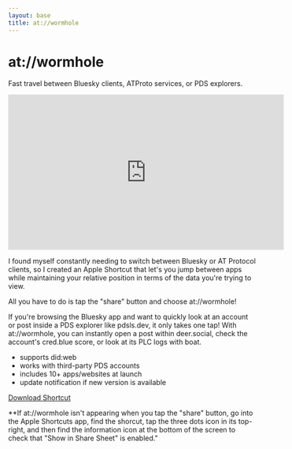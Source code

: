 ```yaml
---
layout: base
title: at://wormhole
---
```


# at://wormhole

Fast travel between Bluesky clients, ATProto services, or PDS explorers.

<iframe width="560" height="315" src="https://www.youtube.com/embed/w9XQot5otK4?si=5tV21z5PFwAiha96" title="YouTube video player" frameborder="0" allow="accelerometer; autoplay; clipboard-write; encrypted-media; gyroscope; picture-in-picture; web-share" referrerpolicy="strict-origin-when-cross-origin" allowfullscreen></iframe>

I found myself constantly needing to switch between Bluesky or AT Protocol clients, so I created an Apple Shortcut that let's you jump between apps while maintaining your relative position in terms of the data you're trying to view.

All you have to do is tap the "share" button and choose at://wormhole!

If you're browsing the Bluesky app and want to quickly look at an account or post inside a PDS explorer like pdsls.dev, it only takes one tap! With at://wormhole, you can instantly open a post within deer.social, check the account's cred.blue score, or look at its PLC logs with boat.

- supports did:web
- works with third-party PDS accounts
- includes 10+ apps/websites at launch
- update notification if new version is available

[Download Shortcut](https://www.icloud.com/shortcuts/a45cef15e0174de4a81c5da82b776c10)

**If at://wormhole isn't appearing when you tap the "share" button, go into the Apple Shortcuts app, find the shorcut, tap the three dots icon in its top-right, and then find the information icon at the bottom of the screen to check that "Show in Share Sheet" is enabled."